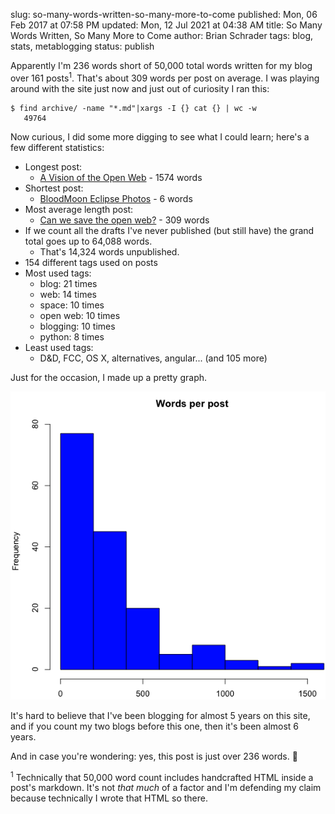 slug: so-many-words-written-so-many-more-to-come
published: Mon, 06 Feb 2017 at 07:58 PM
updated: Mon, 12 Jul 2021 at 04:38 AM
title: So Many Words Written, So Many More to Come
author: Brian Schrader
tags: blog, stats, metablogging
status: publish

Apparently I'm 236 words short of 50,000 total words written for my blog over 161 posts<sup>1</sup>. That's about 309 words per post on average. I was playing around with the site just now and just out of curiosity I ran this:

    $ find archive/ -name "*.md"|xargs -I {} cat {} | wc -w
       49764

Now curious, I did some more digging to see what I could learn; here's a few different statistics:

- Longest post:
    - [A Vision of the Open Web](/archive/a-vision-of-the-open-web/) - 1574 words
- Shortest post:
    - [BloodMoon Eclipse Photos](/archive/bloodmoon-eclipse/) - 6 words
- Most average length post:
    - [Can we save the open web?](/archive/can-we-save-the-open-web/) - 309 words
- If we count all the drafts I've never published (but still have) the grand total goes up to 64,088 words.
    - That's 14,324 words unpublished.
- 154 different tags used on posts
- Most used tags:
    - blog: 21 times
    - web: 14 times
    - space: 10 times
    - open web: 10 times
    - blogging: 10 times
    - python: 8 times
- Least used tags:
    - D&D, FCC, OS X, alternatives, angular... (and 105 more)

Just for the occasion, I made up a pretty graph.

![A graph of word count.](/images/blog/post-word-count-50k-words.png)

It's hard to believe that I've been blogging for almost 5 years on this site, and if you count my two blogs before this one, then it's been almost 6 years.

And in case you're wondering: yes, this post is just over 236 words. 🎉

<div class="footnote">
<sup>1</sup> Technically that 50,000 word count includes handcrafted HTML inside a post's markdown. It's not <i>that much</i> of a factor and I'm defending my claim because technically I wrote that HTML so there.
</div>
